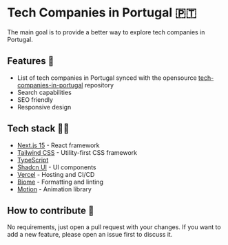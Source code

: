 # Tech Companies in Portugal 🇵🇹

The main goal is to provide a better way to explore tech companies in Portugal.

## Features 🚀

- List of tech companies in Portugal synced with the opensource [tech-companies-in-portugal](https://github.com/marmelo/tech-companies-in-portugal) repository
- Search capabilities 
- SEO friendly
- Responsive design

## Tech stack 🧑‍💻

- [Next.js 15](https://nextjs.org/) - React framework
- [Tailwind CSS](https://tailwindcss.com/) - Utility-first CSS framework
- [TypeScript](https://www.typescriptlang.org/)
- [Shadcn UI](https://ui.shadcn.com) - UI components
- [Vercel](https://vercel.com/) - Hosting and CI/CD
- [Biome](https://biomejs.dev/) - Formatting and linting
- [Motion](https://motion.dev/) - Animation library

## How to contribute 🤝

No requirements, just open a pull request with your changes.
If you want to add a new feature, please open an issue first to discuss it.